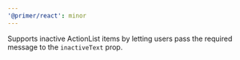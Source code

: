 ```yaml
---
'@primer/react': minor
---
```


Supports inactive ActionList items by letting users pass the required message to the `inactiveText` prop.

<!-- Changed components: ActionList, ActionMenu, NavList -->
